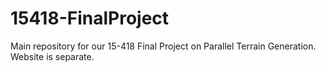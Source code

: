 # 15418-FinalProject
Main repository for our 15-418 Final Project on Parallel Terrain Generation. Website is separate.
